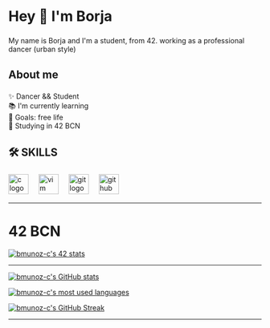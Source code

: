 <h1 align="left">Hey 👋  I'm Borja</h1>

###

<p align="left">My name is Borja and I'm a student, from 42. working as a professional dancer (urban style)</p>

###

<h2 align="left">About me</h2>

###

<p align="left">✨ Dancer && Student<br>📚 I'm currently learning<br>🎯 Goals: free life<br>🎲 Studying in 42 BCN</p>

###

<h2 align="left">🛠 SKILLS</h2>

###

<div align="left">
  <img src="https://cdn.jsdelivr.net/gh/devicons/devicon/icons/c/c-original.svg" height="40" alt="c logo"  />
  <img width="12" />
  <img src="https://cdn.jsdelivr.net/gh/devicons/devicon/icons/vim/vim-original.svg" height="40" alt="vim logo"  />
  <img width="12" />
  <img src="https://cdn.jsdelivr.net/gh/devicons/devicon/icons/git/git-original.svg" height="40" alt="git logo"  />
  <img width="12" />
  <img src="https://cdn.jsdelivr.net/gh/devicons/devicon/icons/github/github-original.svg" height="40" alt="github logo"  />
</div>

- - -

# 42 BCN
[![bmunoz-c's 42 stats](https://badge42.coday.fr/api/v2/clu1fcxu21622801p4ru3drnko/stats?cursusId=21&coalitionId=205)](https://github.com/Coday-meric/badge42)

- - -

 [![bmunoz-c's GitHub stats](https://github-readme-stats.vercel.app/api?username=bmunoz-c&hide_title=false&hide_rank=false&show_icons=true&include_all_commits=true&count_private=true&disable_animations=false&theme=dracula&locale=en&hide_border=false&order=1)](https://github.com/bmunoz-c?tab=repositories) 
 
 [![bmunoz-c's most used languages](https://github-readme-stats.vercel.app/api/top-langs?username=bmunoz-c&locale=en&hide_title=false&layout=compact&card_width=320&langs_count=5&theme=dracula&hide_border=false&order=2)](https://github.com/bmunoz-c?tab=repositories) 
 
 [![bmunoz-c's GitHub Streak](https://streak-stats.demolab.com?user=bmunoz-c&locale=en&mode=daily&theme=dracula&hide_border=false&border_radius=5&order=3)](https://github.com/bmunoz-c) 

- - -

